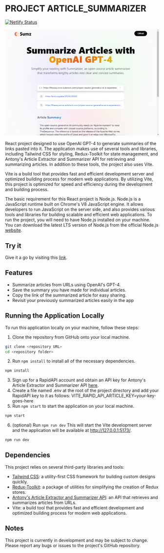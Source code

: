 # PROJECT ARTICLE_SUMMARIZER

[![Netlify Status](https://api.netlify.com/api/v1/badges/83535a93-fcd6-4b02-a09e-986bdc3d42aa/deploy-status)](https://app.netlify.com/sites/gpt-article-summarizer/deploys)

![summarizer_on_laptop](public/assets/sumz_laptop.png)

<!-- ![summarizer_on_iphoneSE](public/assets/sumz_phone_SE.png) -->

React project designed to use OpenAI GPT-4 to generate summaries of the links pasted into it. The application makes use of several tools and libraries, including Tailwind CSS for styling, Redux-Toolkit for state management, and Antony's Article Extractor and Summarizer API for retrieving and summarizing articles. In addition to these tools, the project also uses Vite.

Vite is a build tool that provides fast and efficient development server and optimized building process for modern web applications. By utilizing Vite, this project is optimized for speed and efficiency during the development and building process.

The basic requirement for this React project is Node.js. Node.js is a JavaScript runtime built on Chrome's V8 JavaScript engine. It allows developers to run JavaScript on the server side, and also provides various tools and libraries for building scalable and efficient web applications. To run the project, you will need to have Node.js installed on your machine. You can download the latest LTS version of Node.js from the official Node.js [website](https://nodejs.org/en/download).

## Try it

Give it a go by visiting this [link](https://genuine-stroopwafel-d0ab6d.netlify.app/).

## Features

- Summarize articles from URLs using OpenAI's GPT-4.
- Save the summary you have made for individual articles.
- Copy the link of the summarized article for easy sharing.
- Revisit your previously summarized articles easily in the app

## Running the Application Locally

To run this application locally on your machine, follow these steps:

1. Clone the repository from GitHub onto your local machine.

```bash
git clone <repository URL>
cd <repository folder>
```

2. Run `npm install` to install all of the necessary dependencies.

```bash
npm install
```

3. Sign up for a RapidAPI account and obtain an API key for Antony's Article Extractor and Summarizer API [here](https://rapidapi.com/restyler/api/article-extractor-and-summarizer).
4. Create a file named .env at the root of the project directory and add your RapidAPI key to it as follows:
   VITE_RAPID_API_ARTICLE_KEY=your-key-goes-here
5. Run `npm start` to start the application on your local machine.

```bash
npm start
```

6. (optional) Run `npm run dev` This will start the Vite development server and the application will be available at http://127.0.0.1:5173/.

```bash
npm run dev
```

## Dependencies

This project relies on several third-party libraries and tools:

- [Tailwind CSS](https://tailwindcss.com/docs/guides/vite): a utility-first CSS framework for building custom designs quickly.
- [Redux-Toolkit](https://redux-toolkit.js.org/): a package of utilities for simplifying the creation of Redux stores.
- [Antony's Article Extractor and Summarizer API](https://rapidapi.com/restyler/api/article-extractor-and-summarizer): an API that retrieves and summarizes articles from URLs.
- Vite: a build tool that provides fast and efficient development and optimized building process for modern web applications.

## Notes

This project is currently in development and may be subject to change. Please report any bugs or issues to the project's GitHub repository.
